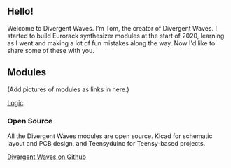 ## Hello!

Welcome to Divergent Waves. I’m Tom, the creator of Divergent Waves. I started to build Eurorack synthesizer modules at the start of 2020, learning as I went and making a lot of fun mistakes along the way. Now I'd like to share some of these with you.

## Modules

(Add pictures of modules as links in here.)

[Logic](module/logic/)

### Open Source

All the Divergent Waves modules are open source. Kicad for schematic layout and PCB design, and Teensyduino for Teensy-based projects.

[Divergent Waves on Github](https://github.com/tpcarlson/synth-diy)